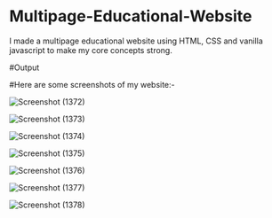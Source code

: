 # Multipage-Educational-Website
I made a multipage educational website using HTML, CSS and vanilla javascript to make my core concepts strong.

#Output

#Here are some screenshots of my website:-

![Screenshot (1372)](https://github.com/PRITI-MJ/Multipage-Educational-Website/assets/104292906/b58a956b-2cc0-4481-9801-c8a04d4d1bc8)

![Screenshot (1373)](https://github.com/PRITI-MJ/Multipage-Educational-Website/assets/104292906/c202f80d-a6a9-431b-8e36-4583e17284a0)

![Screenshot (1374)](https://github.com/PRITI-MJ/Multipage-Educational-Website/assets/104292906/0f2d2b0c-783c-45cd-bf85-d6ec57e8644b)

![Screenshot (1375)](https://github.com/PRITI-MJ/Multipage-Educational-Website/assets/104292906/fa58828e-c516-4873-86ac-4d3c0c06eded)

![Screenshot (1376)](https://github.com/PRITI-MJ/Multipage-Educational-Website/assets/104292906/a96f43cc-f35b-4931-8ef0-de11a703611f)

![Screenshot (1377)](https://github.com/PRITI-MJ/Multipage-Educational-Website/assets/104292906/5fb2e75d-9575-4d49-9c5a-203df8381ec8)

![Screenshot (1378)](https://github.com/PRITI-MJ/Multipage-Educational-Website/assets/104292906/7693648a-4d25-480a-abda-4cd5cf1b8954)
